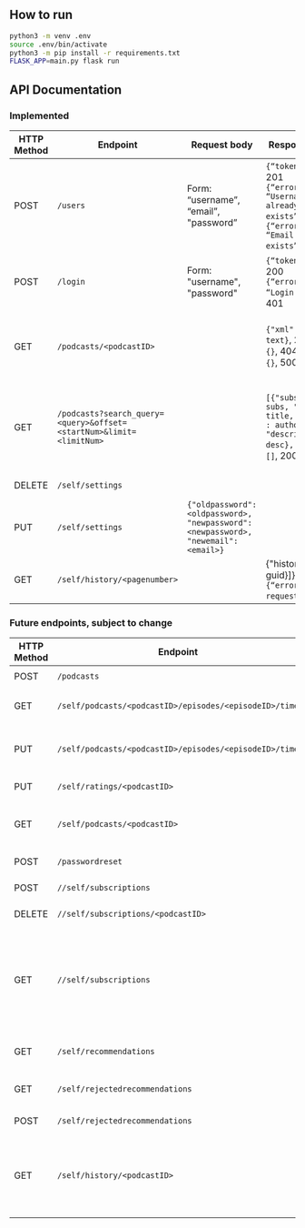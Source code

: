 ## How to run
```bash
python3 -m venv .env  
source .env/bin/activate
python3 -m pip install -r requirements.txt
FLASK_APP=main.py flask run
```

## API Documentation

### Implemented
| HTTP Method |  Endpoint                                                    | Request body                          | Response body | Action                  |
|-------------|--------------------------------------------------------------|---------------------------------------|---------------|-------------------------|
| POST        | `/users`                                                     | Form: “username”, “email”, "password” | `{“token: “”}`, 201<br>`{“error“ :  “Username already exists”}`, `{“error“ :  “Email already exists”}`, 409 | Sign up |
| POST        | `/login`                                                     | Form: "username", "password"          | `{“token: “”}`, 200<br>`{“error” : “Login Failed”}`, 401 | Login |
| GET         | `/podcasts/<podcastID>`                                      |                                       | `{"xml": xml text}`, 200<br>`{}`, 404<br>`{}`, 500 | Returns podcast details - RSS feed URL, rating |
| GET         | `/podcasts?search_query=<query>&offset=<startNum>&limit=<limitNum>`     |                 | `[{"subscribers": subs, "title": title, "author" : author, "description" : desc}, #]`, 200<br> `[]`, 200              | Search. Request `limitNum` results starting at result number `startNum` |  
| DELETE      | `/self/settings`                                                |                      |               | Delete account |
| PUT         | `/self/settings`                                       | `{"oldpassword": <oldpassword>, "newpassword": <newpassword>, "newemail":<email>}` | |                                                               Change password and/or email |  
| GET        | `/self/history/<pagenumber>`                                  |                                       | {"history": [{xml, guid}]}, 200<br>`{“error“ :  “bad request”}`, 400 | Check user history |

### Future endpoints, subject to change
| HTTP Method |  Endpoint                                                    | Request body         | Response body | Action                  |
|-------------|--------------------------------------------------------------|----------------------|---------------|-------------------------|
| POST        | `/podcasts`                                                  | `{"rss": <rsslink>}` |               | Add a podcast   |
| GET         | `/self/podcasts/<podcastID>/episodes/<episodeID>/time` |                      |               | Return time progress in episode |
| PUT         | `/self/podcasts/<podcastID>/episodes/<episodeID>/time` | `{"time": <time>}`   |               | Update time progress in episode, and also listening history |
| PUT         | `/self/ratings/<podcastID>`                    | `{"rating": <rating>}` |             | Update rating for podcast |
| GET         | `/self/podcasts/<podcastID>`                           |                      |               | Get user's podcast rating, whether subscribed |
| POST        | `/passwordreset`                                       | `{"email": <emailaddress>}` | |                                                                                           Request password reset |
| POST        | `//self/subscriptions`                                  | `{"id": <podcastID>}` | | Subscribe to a podcast |
| DELETE      | `//self/subscriptions/<podcastID>`                      |                       | | Unsubscribe from a podcast |
| GET         | `//self/subscriptions`                                  |                       | | Get list of subscribed podcasts - IDs and maybe the actual podcast info as well, to save an RTT from follow up requests? |
| GET         | `/self/recommendations`                        |                       | | Get list of podcast recommendations |
| GET         | `/self/rejectedrecommendations`                        |                       | | Get list of rejected podcast recommendations |
| POST        | `/self/rejectedrecommendations`                        | `{"id": <podcastID>}` | | Add rejected recommendation |
| GET         | `/self/history/<podcastID>` |   `{"rating": rating}`    | | Get listening history. With podcast set, returns listening history for a particular podcast. |
